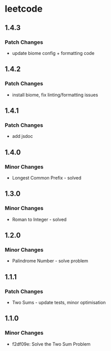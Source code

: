 # leetcode

## 1.4.3

### Patch Changes

- update biome config + formatting code

## 1.4.2

### Patch Changes

- install biome, fix linting/formatting issues

## 1.4.1

### Patch Changes

- add jsdoc

## 1.4.0

### Minor Changes

- Longest Common Prefix - solved

## 1.3.0

### Minor Changes

- Roman to Integer - solved

## 1.2.0

### Minor Changes

- Palindrome Number - solve problem

## 1.1.1

### Patch Changes

- Two Sums - update tests, minor optimisation

## 1.1.0

### Minor Changes

- f2df09e: Solve the Two Sum Problem
